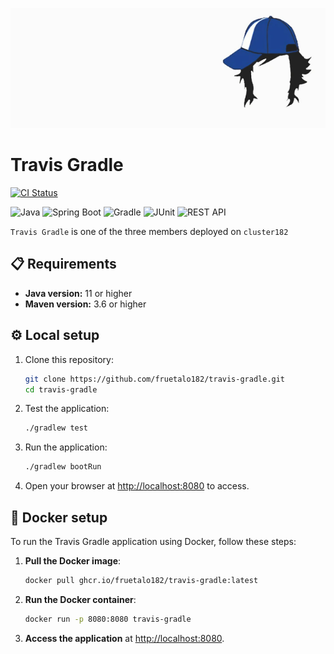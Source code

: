 

<div align="left">

![Hoppus](src/main/resources/travis.png)

<h1>Travis Gradle</h1>

  [![CI Status](https://img.shields.io/github/actions/workflow/status/fruetalo182/travis-gradle/ci.yaml?branch=main&label=CI%20Status)](https://github.com/fruetalo182/travis-gradle/actions/workflows/ci.yaml)
  
![Java](https://img.shields.io/badge/Java-007396?style=flat&logo=java&logoColor=white)
![Spring Boot](https://img.shields.io/badge/Spring%20Boot-6DB33F?style=flat&logo=spring&logoColor=white)
![Gradle](https://img.shields.io/badge/Gradle-02303A?style=flat&logo=gradle&logoColor=white)
![JUnit](https://img.shields.io/badge/JUnit-25A162?style=flat&logo=junit&logoColor=white)
![REST API](https://img.shields.io/badge/REST%20API-00BFFF?style=flat&logo=api&logoColor=white)

</div>

```Travis Gradle``` is one of the three members deployed on ```cluster182```

## 📋 Requirements

- **Java version:** 11 or higher
- **Maven version:** 3.6 or higher


## ⚙️ Local setup

1. Clone this repository:
    ```bash
    git clone https://github.com/fruetalo182/travis-gradle.git
    cd travis-gradle
    ```
2. Test the application:
    ```bash
    ./gradlew test
    ```
3. Run the application:
    ```bash
    ./gradlew bootRun
    ```
4. Open your browser at [http://localhost:8080](http://localhost:8080) to access.


## 🐳 Docker setup

To run the Travis Gradle application using Docker, follow these steps:

1. **Pull the Docker image**:

    ```bash
    docker pull ghcr.io/fruetalo182/travis-gradle:latest
    ```

2. **Run the Docker container**:

    ```bash
    docker run -p 8080:8080 travis-gradle
    ```

3. **Access the application** at [http://localhost:8080](http://localhost:8080).



